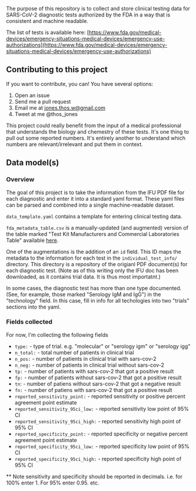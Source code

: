 The purpose of this repository is to collect and store clinical testing data for SARS-CoV-2 diagnostic tests authorized by the FDA in a way that is consistent and machine readable.

The list of tests is available here: [https://www.fda.gov/medical-devices/emergency-situations-medical-devices/emergency-use-authorizations](https://www.fda.gov/medical-devices/emergency-situations-medical-devices/emergency-use-authorizations)

## Contributing to this project

If you want to contribute, you can! You have several options:

1. Open an issue
2. Send me a pull request
3. Email me at jones.thos.w@gmail.com
4. Tweet at me @thos_jones

This project could really benefit from the input of a medical professional that understands the biology and chemestry of these tests. It's one thing to pull out some reported numbers. It's entirely another to understand which numbers are relevant/irrelevant and put them in context.

## Data model(s)

### Overview
The goal of this project is to take the information from the IFU PDF file for each diagnostic and enter it into a standard yaml format. These yaml files can be parsed and combined into a single machine-readable dataset.

`data_template.yaml` contains a template for entering clinical testing data. 

`fda_metadata_table.csv` is a manually-updated (and augmented) version of the table marked "Test Kit Manufacturers and Commercial Laboratories Table" available [here](https://www.fda.gov/medical-devices/emergency-situations-medical-devices/emergency-use-authorizations). 

One of the augmentations is the addition of an `id` field. This ID maps the metadata to the information for each test in the `individual_test_info/` directory. This directory is a repository of the origianl PDF document(s) for each diagnostic test. (Note as of this writing only the IFU doc has been downloaded, as it contains trial data. It is thus most importatnt.)

In some cases, the diagnostic test has more than one type documented. (See, for example, those marked "Serology IgM and IgG") in the "technology" field. In this case, fill in info for all techologies into two "trials" sections into the yaml.

### Fields collected
For now, I'm collecting the following fields

 * `type:` - type of trial. e.g. "molecular" or "serology igm" or "serology igg"
 * `n_total:` - total number of patients in clinical trial
 * `n_pos:` - number of patients in clinical trial with sars-cov-2
 * `n_neg:` - number of patients in clinical trial without sars-cov-2
 * `tp:` - number of patients with sars-cov-2 that got a positive result
 * `fp:` - number of patients without sars-cov-2 that got a positive result
 * `tn`: - number of patiens without sars-cov-2 that got a negative result
 * `fn:` - number of patiens with sars-cov-2 that got a positive result
 * `reported_sensitivity_point:` - reported sensitivity or positive percent agreement point estimate
 * `reported_sensitivity_95ci_low:` - reported sensitivity low point of 95% CI
 * `reported_sensitivity_95ci_high:` - reported sensitivity high point of 95% CI
 * `reported_specificity_point:` - reported specificity or negative percent agreement point estimate
 * `reported_specificity_95ci_low:` - reported specificity low point of 95% CI
 * `reported_specificity_95ci_high:` - reported specificity high point of 95% CI
 
 ** Note sensitivity and specificity should be reported in decimals. i.e. for 100% enter 1. For 95% enter 0.95. etc.
